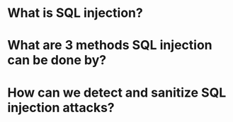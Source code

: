 # What is SQL injection?

# What are 3 methods SQL injection can be done by?

# How can we detect and sanitize SQL injection attacks?